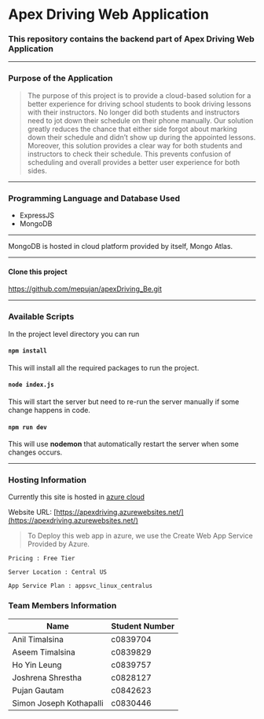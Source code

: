 # Apex Driving Web Application
###  This repository contains the backend part of Apex Driving Web Application
***
### Purpose of the Application
> The purpose of this project is to provide a cloud-based solution for a better experience for driving school students to book driving lessons with their instructors. No longer did both students and instructors need to jot down their schedule on their phone manually. Our solution greatly reduces the chance that either side forgot about marking down their schedule and didn’t show up during the appointed lessons. Moreover, this solution provides a clear way for both students and instructors to check their schedule. This prevents confusion of scheduling and overall provides a better user experience for both sides. 
***
### Programming Language and Database Used
* ExpressJS
* MongoDB
***
MongoDB is hosted in cloud platform provided by itself, Mongo Atlas. 
***
#### Clone this project
https://github.com/mepujan/apexDriving_Be.git
***
### Available Scripts
In the project level directory you can run
#### `npm install`
This will install all the required packages to run the project.
#### `node index.js`
This will start the server but need to re-run the server manually if some change happens in code.
#### `npm run dev`
This will use **nodemon** that automatically restart the server when some changes occurs.
***
### Hosting Information
Currently this site is hosted in [azure cloud](https://apexdriving.azurewebsites.net/)

Website URL:  [https://apexdriving.azurewebsites.net/](https://apexdriving.azurewebsites.net/)

> To Deploy this web app in azure, we use the Create Web App Service Provided by Azure.

`Pricing : Free Tier`

`Server Location : Central US`

`App Service Plan : appsvc_linux_centralus`

### Team Members Information
Name | Student Number
--- | ---
Anil Timalsina | c0839704
Aseem Timalsina | c0839829
Ho Yin Leung | c0839757
Joshrena Shrestha | c0828127
Pujan Gautam | c0842623
Simon Joseph Kothapalli | c0830446
